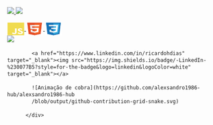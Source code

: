 <div>
            <a href="https://github.com/alexsandro1986-hub">
            <img height="180em" src="https://github-readme-stats.vercel.app/api?username=alexsandro1986-hub&show_icons=true&theme=tokyonight&include_all_commits=true&count_private=true"/>
            <img height="180em" src="https://github-readme-stats.vercel.app/api/top-langs/?username=alexsandro1986-hub&layout=compact&langs_count=6&theme=tokyonight"/>
          </div>
          <div style="display: inline_block"><br>
            <img align="center" alt="Js" height="30" width="40" src="https://raw.githubusercontent.com/devicons/devicon/master/icons/javascript/javascript-plain.svg ">
            <img align="center" alt="HTML" height="30" width="40" src="https://raw.githubusercontent.com/devicons/devicon/master/icons/html5/html5-original.svg ">
            <img align="center" alt="CSS" height="30" width="40" src="https://raw.githubusercontent.com/devicons/devicon/master/icons/css3/css3-original.svg ">
          </div>
          
           
           
           
<div>           
            <a href = "alexsandrosilvasilva886@gmail.com"><img src="https://img.shields.io/badge/-Gmail-%23333?style=for-the-badge&logo=gmail&logoColor=white" destino ="_blank"></a>

            
            <a href="https://www.linkedin.com/in/ricardohdias" target="_blank"><img src="https://img.shields.io/badge/-LinkedIn-%230077B5?style=for-the-badge&logo=linkedin&logoColor=white" target="_blank"></a>
           
            ![Animação de cobra](https://github.com/alexsandro1986-hub/alexsandro1986-hub
            /blob/output/github-contribution-grid-snake.svg)
          
          </div>
